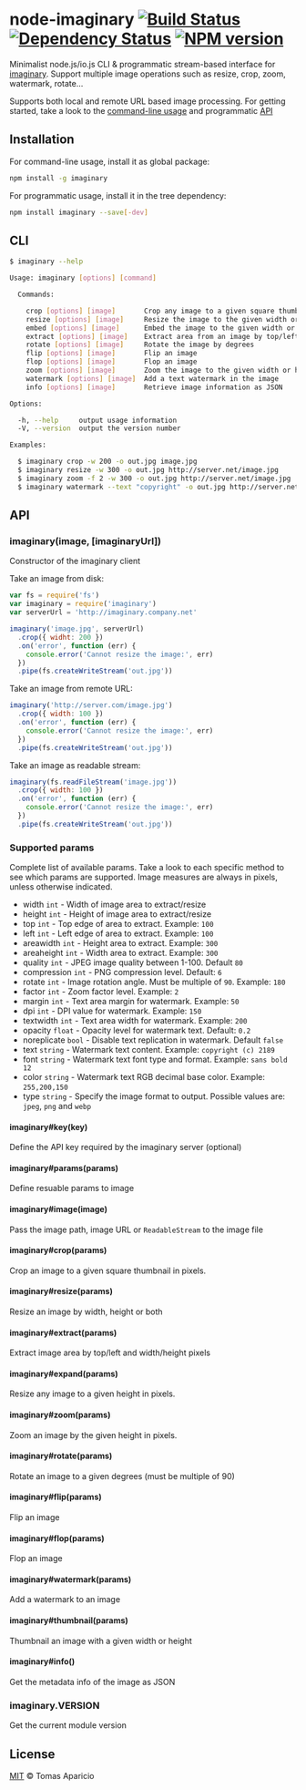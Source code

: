 # node-imaginary [![Build Status](https://api.travis-ci.org/h2non/node-imaginary.svg?branch=master)][travis] [![Dependency Status](https://gemnasium.com/h2non/node-imaginary.svg)][gemnasium] [![NPM version](https://badge.fury.io/js/imaginary.svg)][npm]

Minimalist node.js/io.js CLI & programmatic stream-based interface for [imaginary](https://github.com/h2non/imaginary).
Support multiple image operations such as resize, crop, zoom, watermark, rotate...

Supports both local and remote URL based image processing.
For getting started, take a look to the [command-line usage](#cli) and programmatic [API](#api)

## Installation

For command-line usage, install it as global package:
```bash
npm install -g imaginary
```

For programmatic usage, install it in the tree dependency:
```bash
npm install imaginary --save[-dev]
```

## CLI

```bash
$ imaginary --help
```

```bash
Usage: imaginary [options] [command]

  Commands:

    crop [options] [image]       Crop any image to a given square thumbnail in pixels
    resize [options] [image]     Resize the image to the given width or height in pixels
    embed [options] [image]      Embed the image to the given width or height in pixels
    extract [options] [image]    Extract area from an image by top/left and width/height
    rotate [options] [image]     Rotate the image by degrees
    flip [options] [image]       Flip an image
    flop [options] [image]       Flop an image
    zoom [options] [image]       Zoom the image to the given width or height in pixels
    watermark [options] [image]  Add a text watermark in the image
    info [options] [image]       Retrieve image information as JSON

Options:

  -h, --help     output usage information
  -V, --version  output the version number

Examples:

  $ imaginary crop -w 200 -o out.jpg image.jpg
  $ imaginary resize -w 300 -o out.jpg http://server.net/image.jpg
  $ imaginary zoom -f 2 -w 300 -o out.jpg http://server.net/image.jpg
  $ imaginary watermark --text "copyright" -o out.jpg http://server.net/image.jpg
```

## API

### imaginary(image, [imaginaryUrl])

Constructor of the imaginary client

Take an image from disk:
```js
var fs = require('fs')
var imaginary = require('imaginary')
var serverUrl = 'http://imaginary.company.net'

imaginary('image.jpg', serverUrl)
  .crop({ widht: 200 })
  .on('error', function (err) {
    console.error('Cannot resize the image:', err)
  })
  .pipe(fs.createWriteStream('out.jpg'))
```

Take an image from remote URL:
```js
imaginary('http://server.com/image.jpg')
  .crop({ width: 100 })
  .on('error', function (err) {
    console.error('Cannot resize the image:', err)
  })
  .pipe(fs.createWriteStream('out.jpg'))
```

Take an image as readable stream:
```js
imaginary(fs.readFileStream('image.jpg'))
  .crop({ width: 100 })
  .on('error', function (err) {
    console.error('Cannot resize the image:', err)
  })
  .pipe(fs.createWriteStream('out.jpg'))
```

### Supported params

Complete list of available params. Take a look to each specific method to see which params are supported.
Image measures are always in pixels, unless otherwise indicated.

- width       `int`   - Width of image area to extract/resize
- height      `int`   - Height of image area to extract/resize
- top         `int`   - Top edge of area to extract. Example: `100`
- left        `int`   - Left edge of area to extract. Example: `100`
- areawidth   `int`   - Height area to extract. Example: `300`
- areaheight  `int`   - Width area to extract. Example: `300`
- quality     `int`   - JPEG image quality between 1-100. Default `80`
- compression `int`   - PNG compression level. Default: `6`
- rotate      `int`   - Image rotation angle. Must be multiple of `90`. Example: `180`
- factor      `int`   - Zoom factor level. Example: `2`
- margin      `int`   - Text area margin for watermark. Example: `50`
- dpi         `int`   - DPI value for watermark. Example: `150`
- textwidth   `int`   - Text area width for watermark. Example: `200`
- opacity     `float` - Opacity level for watermark text. Default: `0.2`
- noreplicate `bool`  - Disable text replication in watermark. Default `false`
- text        `string` - Watermark text content. Example: `copyright (c) 2189`
- font        `string` - Watermark text font type and format. Example: `sans bold 12`
- color       `string` - Watermark text RGB decimal base color. Example: `255,200,150`
- type        `string` - Specify the image format to output. Possible values are: `jpeg`, `png` and `webp`

#### imaginary#key(key)

Define the API key required by the imaginary server (optional)

#### imaginary#params(params)

Define resuable params to image

#### imaginary#image(image)

Pass the image path, image URL or `ReadableStream` to the image file

#### imaginary#crop(params)

Crop an image to a given square thumbnail in pixels.

#### imaginary#resize(params)

Resize an image by width, height or both

#### imaginary#extract(params)

Extract image area by top/left and width/height pixels

#### imaginary#expand(params)

Resize any image to a given height in pixels.

#### imaginary#zoom(params)

Zoom an image by the given height in pixels.

#### imaginary#rotate(params)

Rotate an image to a given degrees (must be multiple of 90)

#### imaginary#flip(params)

Flip an image

#### imaginary#flop(params)

Flop an image

#### imaginary#watermark(params)

Add a watermark to an image

#### imaginary#thumbnail(params)

Thumbnail an image with a given width or height

#### imaginary#info()

Get the metadata info of the image as JSON

### imaginary.VERSION

Get the current module version

## License

[MIT](http://opensource.org/licenses/MIT) © Tomas Aparicio

[travis]: http://travis-ci.org/h2non/node-imaginary
[gemnasium]: https://gemnasium.com/h2non/node-imaginary
[npm]: http://npmjs.org/package/imaginary
